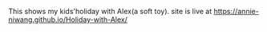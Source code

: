 This shows my kids'holiday with Alex(a soft toy).
site is live at https://annie-niwang.github.io/Holiday-with-Alex/
